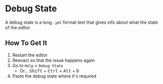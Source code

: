 # Debug State

A debug state is a long `.yml` format text that gives info about what the state of the editor.

## How To Get It

1. Restart the editor
2. Reenact so that the issue happens again
3. Go to `Help` > `Debug State`
   - Or... <kbd>Shift</kbd> + <kbd>Ctrl</kbd> + <kbd>Alt</kbd> + <kbd>D</kbd>
4. Paste the debug state where it's required
